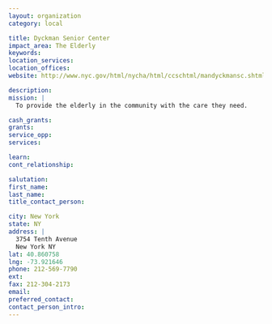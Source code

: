 ```yaml
---
layout: organization
category: local

title: Dyckman Senior Center
impact_area: The Elderly
keywords: 
location_services: 
location_offices: 
website: http://www.nyc.gov/html/nycha/html/ccschtml/mandyckmansc.shtml

description: 
mission: |
  To provide the elderly in the community with the care they need.

cash_grants: 
grants: 
service_opp: 
services: 

learn: 
cont_relationship: 

salutation: 
first_name: 
last_name: 
title_contact_person: 

city: New York
state: NY
address: |
  3754 Tenth Avenue  
  New York NY 
lat: 40.860758
lng: -73.921646
phone: 212-569-7790
ext: 
fax: 212-304-2173
email: 
preferred_contact: 
contact_person_intro: 
---
```

